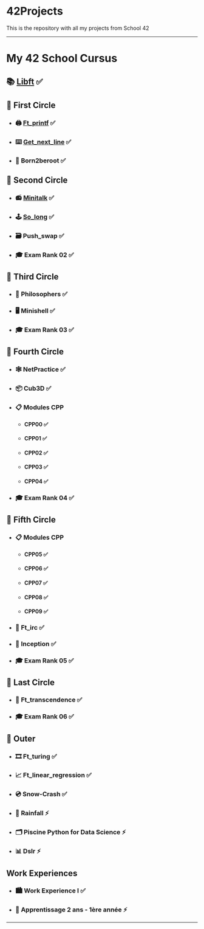 # 42Projects
This is the repository with all my projects from School 42

---
# My 42 School Cursus

## 📚 [Libft](https://github.com/TheFoxan12/42Libft) ✅

## 📘 First Circle
* ### 🖨 [Ft_printf](https://github.com/TheFoxan12/42Ft_printf) ✅
* ### ⌨️ [Get_next_line](https://github.com/TheFoxan12/42GetNextLine) ✅
* ### 💾 Born2beroot ✅

## 📗 Second Circle
* ### 📻 [Minitalk](https://github.com/TheFoxan12/42Minitalk) ✅
* ### 🕹 [So_long](https://github.com/TheFoxan12/42SoLong) ✅
* ### 🗃 Push_swap ✅
* ### 🎓 Exam Rank 02 ✅

## 📒 Third Circle
* ### 🍴 Philosophers ✅
* ### 🖥 Minishell ✅
* ### 🎓 Exam Rank 03 ✅

## 📙 Fourth Circle
* ### 🕸 NetPractice ✅
* ### 📦 Cub3D ✅
* ### 📋 Modules CPP
  - #### CPP00  ✅
  - #### CPP01  ✅
  - #### CPP02  ✅
  - #### CPP03  ✅
  - #### CPP04  ✅
* ### 🎓 Exam Rank 04 ✅

## 📕 Fifth Circle
* ### 📋 Modules CPP
  - #### CPP05 ✅
  - #### CPP06 ✅
  - #### CPP07 ✅
  - #### CPP08 ✅
  - #### CPP09 ✅
* ### 📡 Ft_irc ✅
* ### 📝 Inception ✅
* ### 🎓 Exam Rank 05 ✅

## 📔​ Last Circle
* ### 🚀 Ft_transcendence ✅
* ### 🎓 Exam Rank 06 ✅

## ​📓​ Outer
* ### 🎞️ Ft_turing ✅
* ### 📈 Ft_linear_regression ✅
* ### 💿 Snow-Crash ✅
* ### 📀 Rainfall ⚡️
* ### 🗂️ Piscine Python for Data Science ⚡️
* ### 📊 Dslr ⚡️

## Work Experiences
* ### 🏙️ Work Experience I ✅
* ### 🌆 Apprentissage 2 ans - 1ère année ⚡️
---
